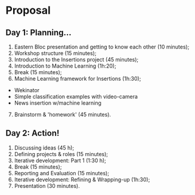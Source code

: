 # Proposal
## Day 1: Planning...
1. Eastern Bloc presentation and getting to know each other (10 minutes);
2. Workshop structure (15 minutes);
3. Introduction to the Insertions project (45 minutes);
4. Introduction to Machine Learning (1h:20);
5. Break (15 minutes);
6. Machine Learning framework for Insertions (1h:30); 
- Wekinator
- Simple classification examples with video-camera
- News insertion w/machine learning
7. Brainstorm & 'homework' (45 minutes).

## Day 2: Action!
1. Discussing ideas (45 h);
2. Defining projects & roles (15 minutes);
3. Iterative development: Part 1 (1:30 h);
3. Break (15 minutes);
4. Reporting and Evaluation (15 minutes);
5. Iterative development: Refining & Wrapping-up (1h:30);
6. Presentation (30 minutes).
